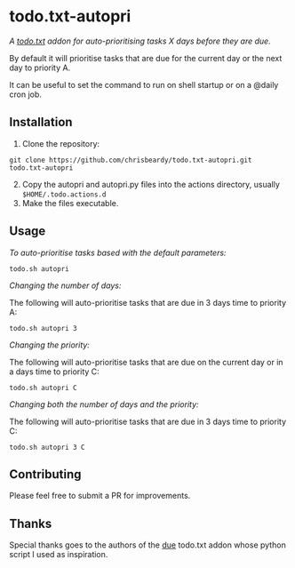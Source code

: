 # todo.txt-autopri

*A [todo.txt](https://github.com/ginatrapani/todo.txt-cli) addon for auto-prioritising tasks X days before they are due.*

By default it will prioritise tasks that are due for the current day or the next day to priority A.

It can be useful to set the command to run on shell startup or on a @daily cron job.

## Installation

1. Clone the repository:

`git clone https://github.com/chrisbeardy/todo.txt-autopri.git todo.txt-autopri`

2. Copy the autopri and autopri.py files into the actions directory, usually `$HOME/.todo.actions.d`
3. Make the files executable.

## Usage

*To auto-prioritise tasks based with the default parameters:*

`todo.sh autopri`

*Changing the number of days:*

The following will auto-prioritise tasks that are due in 3 days time to priority A:

`todo.sh autopri 3`

*Changing the priority:*

The following will auto-prioritise tasks that are due on the current day or in a days time to priority C:

`todo.sh autopri C`

*Changing both the number of days and the priority:*

The following will auto-prioritise tasks that are due in 3 days time to priority C:

`todo.sh autopri 3 C`

## Contributing

Please feel free to submit a PR for improvements.

## Thanks

Special thanks goes to the authors of the [due](https://github.com/rebeccamorgan/due) todo.txt addon whose python script I used as inspiration.
